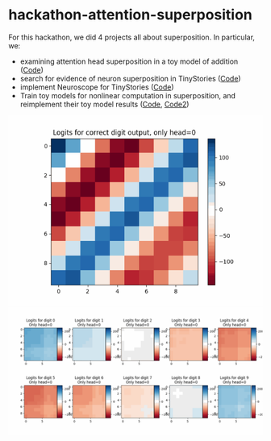 # hackathon-attention-superposition


For this hackathon, we did 4 projects all about superposition. In particular, we:

- examining attention head superposition in a toy model of addition ([Code](https://github.com/firstuserhere/hackathon-attention-superposition/blob/main/Integer_Addition_Transformer_Attention_Head_Superposition.ipynb))
- search for evidence of neuron superposition in TinyStories ([Code](https://github.com/firstuserhere/hackathon-attention-superposition/blob/main/Investigating_Superposition_in_Tinystories.ipynb))
- implement Neuroscope for TinyStories ([Code](https://github.com/joshuadavid/neuroscope))
- Train toy models for nonlinear computation in superposition, and reimplement their toy model results ([Code](https://github.com/firstuserhere/hackathon-attention-superposition/blob/main/Hackathon_Computation_in_superpositon_.ipynb), [Code2](https://github.com/firstuserhere/hackathon-attention-superposition/blob/main/Hackathon_basic_template.ipynb))

![alt image](heatmap_animation.gif)
![alt image](heatmap_multi_animation.gif)
